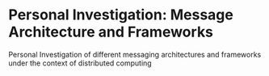 # Personal Investigation: Message Architecture and Frameworks
Personal Investigation of different messaging architectures and frameworks under the context of distributed computing
